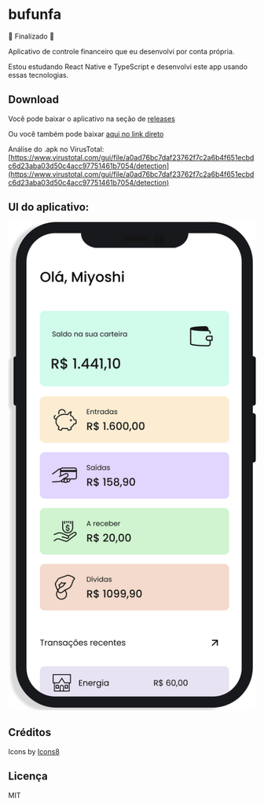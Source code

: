 # bufunfa

:tada: Finalizado :tada:

Aplicativo de controle financeiro que eu desenvolvi por conta própria.

Estou estudando React Native e TypeScript e desenvolvi este app usando essas tecnologias.

## Download

Você pode baixar o aplicativo na seção de [releases](https://github.com/Mitacho/bufunfa/releases/tag/v1)

Ou você também pode baixar [aqui no link direto](https://github.com/Mitacho/bufunfa/releases/download/v1/Bufunfa.apk)

Análise do .apk no VirusTotal: [https://www.virustotal.com/gui/file/a0ad76bc7daf23762f7c2a6b4f651ecbdc6d23aba03d50c4acc97751461b7054/detection](https://www.virustotal.com/gui/file/a0ad76bc7daf23762f7c2a6b4f651ecbdc6d23aba03d50c4acc97751461b7054/detection)

## UI do aplicativo:

![Preview](https://github.com/Mitacho/bufunfa/blob/main/Mockup.svg)

## Créditos

Icons by [Icons8](https://icons8.com.br/)

## Licença

MIT
